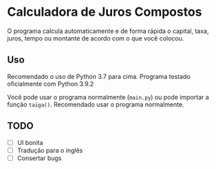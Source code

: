 # Calculadora de Juros Compostos

O programa calcula automaticamente e de forma rápida o capital, taxa, juros, tempo ou montante de acordo com o que você colocou.

## Uso

Recomendado o uso de Python 3.7 para cima. Programa testado oficialmente com Python 3.9.2

Você pode usar o programa normalmente (`main.py`) ou pode importar a função `taiga()`. Recomendado usar o programa normalmente.

## TODO
- [ ] UI bonita
- [ ] Tradução para o inglês
- [ ] Consertar bugs
